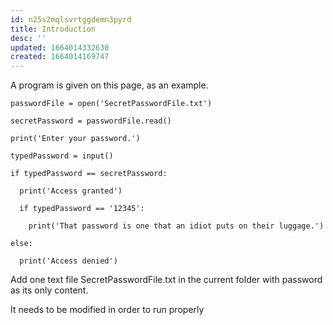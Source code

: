 ```yaml
---
id: n25s2mqlsvrtggdemn3pyrd
title: Introduction
desc: ''
updated: 1664014332630
created: 1664014169747
---
```

A program is given on this page, as an example.

```
passwordFile = open('SecretPasswordFile.txt')

secretPassword = passwordFile.read()

print('Enter your password.')

typedPassword = input()

if typedPassword == secretPassword:

  print('Access granted')
  
  if typedPassword == '12345':
  
    print('That password is one that an idiot puts on their luggage.')

else:

  print('Access denied')
```
Add one text file SecretPasswordFile.txt in the current folder with password as its only content.

It needs to be modified in order to run properly
